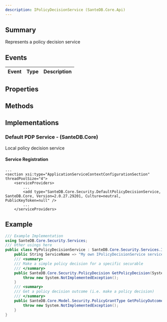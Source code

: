 ```yaml
---
description: IPolicyDecisionService (SanteDB.Core.Api)
---
```


## Summary
Represents a policy decision service

## Events

|Event|Type|Description|
|-|-|-|

## Properties


## Methods


## Implementations


### Default PDP Service - (SanteDB.Core)
Local policy decision service

#### Service Registration
```markup
...
<section xsi:type="ApplicationServiceContextConfigurationSection" threadPoolSize="4">
	<serviceProviders>
		...
		<add type="SanteDB.Core.Security.DefaultPolicyDecisionService, SanteDB.Core, Version=2.0.27.29201, Culture=neutral, PublicKeyToken=null" />
		...
	</serviceProviders>
```
## Example
```csharp
/// Example Implementation
using SanteDB.Core.Security.Services;
/// Other usings here
public class MyPolicyDecisionService : SanteDB.Core.Security.Services.IPolicyDecisionService { 
	public String ServiceName => "My own IPolicyDecisionService service";
	/// <summary>
	/// Make a simple policy decision for a specific securable
	/// </summary>
	public SanteDB.Core.Security.PolicyDecision GetPolicyDecision(System.Security.Principal.IPrincipal principal,System.Object securable){
		throw new System.NotImplementedException();
	}
	/// <summary>
	/// Get a policy decision outcome (i.e. make a policy decision)
	/// </summary>
	public SanteDB.Core.Model.Security.PolicyGrantType GetPolicyOutcome(System.Security.Principal.IPrincipal principal,System.String policyId){
		throw new System.NotImplementedException();
	}
}
```

